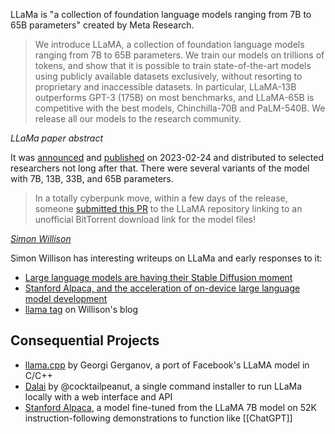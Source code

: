 LLaMa is "a collection of foundation language models ranging from 7B to 65B parameters" created by Meta Research. 

> We introduce LLaMA, a collection of foundation language models ranging from 7B to 65B parameters. We train our models on trillions of tokens, and show that it is possible to train state-of-the-art models using publicly available datasets exclusively, without resorting to proprietary and inaccessible datasets. In particular, LLaMA-13B outperforms GPT-3 (175B) on most benchmarks, and LLaMA-65B is competitive with the best models, Chinchilla-70B and PaLM-540B. We release all our models to the research community.

<cite>LLaMa paper abstract</cite>

It was [announced](https://ai.facebook.com/blog/large-language-model-llama-meta-ai/) and [published](https://research.facebook.com/publications/llama-open-and-efficient-foundation-language-models/) on 2023-02-24 and distributed to selected researchers not long after that.  There were several variants of the model with 7B, 13B, 33B, and 65B parameters.

> In a totally cyberpunk move, within a few days of the release, someone [submitted this PR](https://github.com/facebookresearch/llama/pull/73) to the LLaMA repository linking to an unofficial BitTorrent download link for the model files!

[<cite>Simon Willison</cite>](https://simonwillison.net/2023/Mar/11/llama/)

Simon Willison has interesting writeups on LLaMa and early responses to it:

- [Large language models are having their Stable Diffusion moment](https://simonwillison.net/2023/Mar/11/llama/)
- [Stanford Alpaca, and the acceleration of on-device large language model development](https://simonwillison.net/2023/Mar/13/alpaca/)
- [llama tag](https://simonwillison.net/tags/llama/) on Willison's blog

## Consequential Projects

- [llama.cpp](https://github.com/ggerganov/llama.cpp) by Georgi Gerganov, a port of Facebook's LLaMA model in C/C++
- [Dalai](https://github.com/cocktailpeanut/dalai) by @cocktailpeanut, a single command installer to run LLaMa locally with a web interface and API
- [Stanford Alpaca](https://crfm.stanford.edu/2023/03/13/alpaca.html), a model fine-tuned from the LLaMA 7B model on 52K instruction-following demonstrations to function like [[ChatGPT]]
